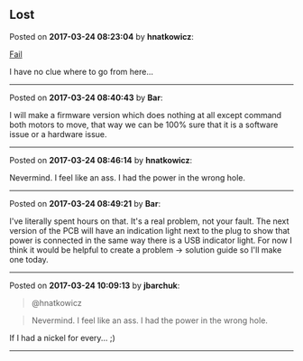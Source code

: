 ## Lost
Posted on **2017-03-24 08:23:04** by **hnatkowicz**:

[Fail](/images/rA/GR/rAGR_fail.jpg.jpg) 



I have no clue where to go from here...

---

Posted on **2017-03-24 08:40:43** by **Bar**:

I will make a firmware version which does nothing at all except command both motors to move, that way we can be 100% sure that it is a software issue or a hardware issue.

---

Posted on **2017-03-24 08:46:14** by **hnatkowicz**:

Nevermind. I feel like an ass. I had the power in the wrong hole.

---

Posted on **2017-03-24 08:49:21** by **Bar**:

I've literally spent hours on that. It's a real problem, not your fault. The next version of the PCB will have an indication light next to the plug to show that power is connected in the same way there is a USB indicator light. For now I think it would be helpful to create a problem -> solution guide so I'll make one today.

---

Posted on **2017-03-24 10:09:13** by **jbarchuk**:

> @hnatkowicz

> Nevermind. I feel like an ass. I had the power in the wrong hole.

If I had a nickel for every... ;)

---

